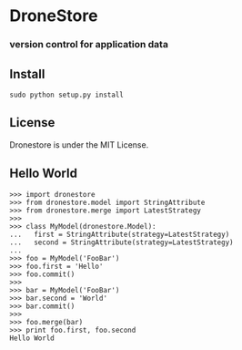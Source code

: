 # DroneStore

### version control for application data

## Install

    sudo python setup.py install

## License

Dronestore is under the MIT License.

## Hello World

    >>> import dronestore
    >>> from dronestore.model import StringAttribute
    >>> from dronestore.merge import LatestStrategy
    >>>
    >>> class MyModel(dronestore.Model):
    ...   first = StringAttribute(strategy=LatestStrategy)
    ...   second = StringAttribute(strategy=LatestStrategy)
    ...
    >>> foo = MyModel('FooBar')
    >>> foo.first = 'Hello'
    >>> foo.commit()
    >>>
    >>> bar = MyModel('FooBar')
    >>> bar.second = 'World'
    >>> bar.commit()
    >>>
    >>> foo.merge(bar)
    >>> print foo.first, foo.second
    Hello World